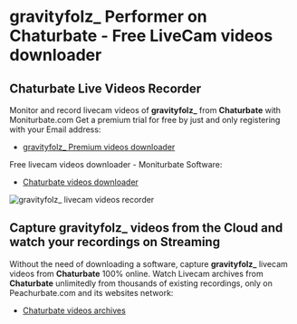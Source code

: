 # gravityfolz_ Performer on Chaturbate - Free LiveCam videos downloader

## Chaturbate Live Videos Recorder

Monitor and record livecam videos of **gravityfolz_** from **Chaturbate** with Moniturbate.com
Get a premium trial for free by just and only registering with your Email address:
* [gravityfolz_ Premium videos downloader](https://moniturbate.com/request-demo-licence-key.html)

Free livecam videos downloader - Moniturbate Software:
* [Chaturbate videos downloader](https://moniturbate.com/moniturbate-download-software.html)

![gravityfolz_ livecam videos recorder](https://peachurnet.com/templates/moniturbate-software.png)


## Capture gravityfolz_ videos from the Cloud and watch your recordings on Streaming

Without the need of downloading a software, capture **gravityfolz_** livecam videos from **Chaturbate** 100% online.
Watch Livecam archives from **Chaturbate** unlimitedly from thousands of existing recordings, only on Peachurbate.com and its websites network:
* [Chaturbate videos archives](https://peachurnet.com/)